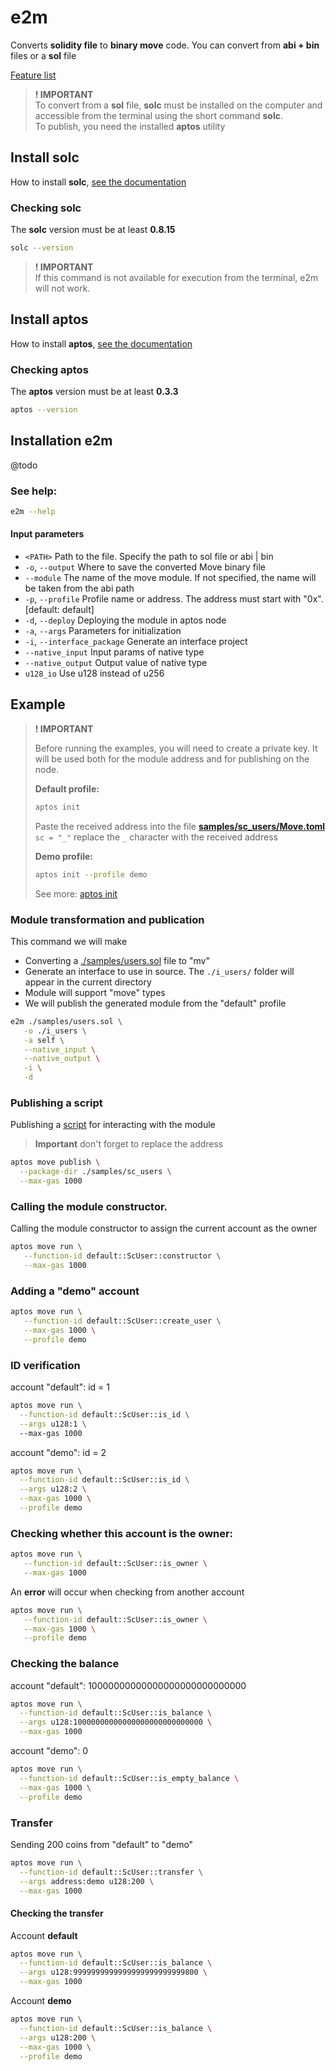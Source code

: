 # e2m
Converts **solidity file** to **binary move** code. You can convert from **abi + bin** files or a **sol** file 

[Feature list](feature-list.md)

> **! IMPORTANT**\
> To convert from a **sol** file, **solc** must be installed on the computer and accessible from the terminal using the short command **solc**.\
> To publish, you need the installed **aptos** utility

## Install solc

How to install **solc**, [see the documentation](https://docs.soliditylang.org/en/develop/installing-solidity.html)

### Checking solc

The **solc** version must be at least **0.8.15**

```bash
solc --version
```
> **! IMPORTANT**\
> If this command is not available for execution from the terminal, e2m will not work.

## Install aptos

How to install **aptos**, [see the documentation](https://aptos.dev/cli-tools/aptos-cli-tool/install-aptos-cli)

### Checking aptos

The **aptos** version must be at least **0.3.3**

```bash
aptos --version
```

## Installation e2m
@todo

### See help:
```bash
e2m --help
```

#### Input parameters
* `<PATH>`              Path to the file. Specify the path to sol file or abi | bin
* `-o`, `--output`      Where to save the converted Move binary file
* `--module`            The name of the move module. If not specified, the name will be taken from the abi path
* `-p`, `--profile`     Profile name or address. The address must start with "0x". [default: default]
* `-d`, `--deploy`      Deploying the module in aptos node
* `-a`, `--args`        Parameters for initialization
* `-i`, `--interface_package`   Generate an interface project
* `--native_input`      Input params of native type
* `--native_output`     Output value of native type
* `u128_io`             Use u128 instead of u256

## Example

> **! IMPORTANT**
> 
> Before running the examples, you will need to create a private key.
> It will be used both for the module address and for publishing on the node.
> 
> **Default profile:**
> 
> ```bash
> aptos init
> ```
> 
> Paste the received address into the file [**samples/sc_users/Move.toml**](https://github.com/pontem-network/eth2move-samples/blob/main/samples/sc_users/Move.toml)\
> `sc = "_"` replace the `_` character with the received address
> 
> **Demo profile:**
> ```bash
> aptos init --profile demo
> ```
> See more: [aptos init](https://aptos.dev/cli-tools/aptos-cli-tool/use-aptos-cli/#step-1-run-aptos-init)



### Module transformation and publication
This command we will make
* Converting a [./samples/users.sol](https://github.com/pontem-network/eth2move-samples/blob/main/samples/users.sol) file to "mv"
* Generate an interface to use in source. The `./i_users/` folder will appear in the current directory 
* Module will support "move" types
* We will publish the generated module from the "default" profile

```bash
e2m ./samples/users.sol \
   -o ./i_users \
   -a self \
   --native_input \
   --native_output \
   -i \
   -d
```

### Publishing a script
Publishing a [script](https://github.com/pontem-network/eth2move-samples/tree/main/samples/sc_users) for interacting with the module

> **Important** don't forget to replace the address

```bash
aptos move publish \
  --package-dir ./samples/sc_users \
  --max-gas 1000
```

### Calling the module constructor. 
Calling the module constructor to assign the current account as the owner

```bash
aptos move run \
   --function-id default::ScUser::constructor \
   --max-gas 1000
```

### Adding a "demo" account
```bash
aptos move run \
   --function-id default::ScUser::create_user \
   --max-gas 1000 \
   --profile demo
```

### ID verification
account "default": id = 1
```bash
aptos move run \
  --function-id default::ScUser::is_id \
  --args u128:1 \ 
  --max-gas 1000
```

account "demo": id = 2
```bash
aptos move run \
  --function-id default::ScUser::is_id \
  --args u128:2 \
  --max-gas 1000 \
  --profile demo
```

### Checking whether this account is the owner:
```bash
aptos move run \
   --function-id default::ScUser::is_owner \
   --max-gas 1000
```
An **error** will occur when checking from another account
```bash
aptos move run \
   --function-id default::ScUser::is_owner \
   --max-gas 1000 \
   --profile demo
```

### Checking the balance
account "default": 10000000000000000000000000000
```bash
aptos move run \
  --function-id default::ScUser::is_balance \
  --args u128:10000000000000000000000000000 \
  --max-gas 1000
```

account "demo": 0
```bash
aptos move run \
  --function-id default::ScUser::is_empty_balance \
  --max-gas 1000 \
  --profile demo
```

### Transfer
Sending 200 coins from "default" to "demo"
```bash
aptos move run \
  --function-id default::ScUser::transfer \
  --args address:demo u128:200 \
  --max-gas 1000
```

#### Checking the transfer
Account **default**
```bash
aptos move run \
  --function-id default::ScUser::is_balance \
  --args u128:9999999999999999999999999800 \
  --max-gas 1000
```

Account **demo**
```bash
aptos move run \
  --function-id default::ScUser::is_balance \
  --args u128:200 \
  --max-gas 1000 \
  --profile demo
```

